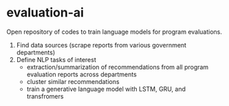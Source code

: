 # evaluation-ai
Open repository of codes to train language models for program evaluations.

1. Find data sources (scrape reports from various government departments)
2. Define NLP tasks of interest
   - extraction/summarization of recommendations from all program evaluation reports across departments
   - cluster similar recommendations
   - train a generative language model with LSTM, GRU, and transfromers
